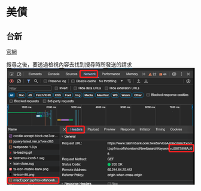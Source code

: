 # 美債


## 台新

[官網](https://www.taishinbank.com.tw/TSB/personal/investment/offshore-bond/offshore-bond/latest-market-value/)

搜尋之後，要透過檢視內容去找到搜尋時所發送的請求
![](images/img_02.png)